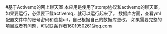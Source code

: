 #基于Activemq的网上聊天室
本应用是使用了stomp协议和activemq的聊天室，如果要运行，必须要下载activemq，就可以运行起来了。
数据库方面，查看yml配置文件中的账号密码和连接url，自己根据自己的数据库更改。
如果需要完整的项目或者有问题，可以联系作者1601950261@qq.com